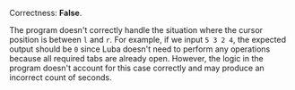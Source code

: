 Correctness: **False**.

The program doesn't correctly handle the situation where the cursor position is between `l` and `r`. For example, if we input `5 3 2 4`, the expected output should be `0` since Luba doesn't need to perform any operations because all required tabs are already open. However, the logic in the program doesn't account for this case correctly and may produce an incorrect count of seconds.